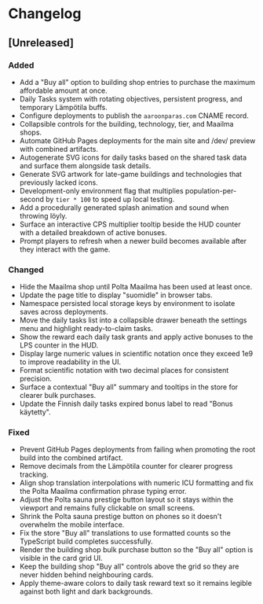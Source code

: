 # Changelog

## [Unreleased]
### Added
- Add a "Buy all" option to building shop entries to purchase the maximum affordable amount at once.
- Daily Tasks system with rotating objectives, persistent progress, and temporary Lämpötila buffs.
- Configure deployments to publish the `aaroonparas.com` CNAME record.
- Collapsible controls for the building, technology, tier, and Maailma shops.
- Automate GitHub Pages deployments for the main site and /dev/ preview with combined artifacts.
- Autogenerate SVG icons for daily tasks based on the shared task data and surface them alongside task details.
- Generate SVG artwork for late-game buildings and technologies that previously lacked icons.
- Development-only environment flag that multiplies population-per-second by `tier * 100` to speed up local testing.
- Add a procedurally generated splash animation and sound when throwing löyly.
- Surface an interactive CPS multiplier tooltip beside the HUD counter with a detailed breakdown of active bonuses.
- Prompt players to refresh when a newer build becomes available after they interact with the game.

### Changed
- Hide the Maailma shop until Polta Maailma has been used at least once.
- Update the page title to display "suomidle" in browser tabs.
- Namespace persisted local storage keys by environment to isolate saves across deployments.
- Move the daily tasks list into a collapsible drawer beneath the settings menu and highlight ready-to-claim tasks.
- Show the reward each daily task grants and apply active bonuses to the LPS counter in the HUD.
- Display large numeric values in scientific notation once they exceed 1e9 to improve readability in the UI.
- Format scientific notation with two decimal places for consistent precision.
- Surface a contextual "Buy all" summary and tooltips in the store for clearer bulk purchases.
- Update the Finnish daily tasks expired bonus label to read "Bonus käytetty".


### Fixed
- Prevent GitHub Pages deployments from failing when promoting the root build into the combined artifact.
- Remove decimals from the Lämpötila counter for clearer progress tracking.
- Align shop translation interpolations with numeric ICU formatting and fix the Polta Maailma confirmation phrase typing error.
- Adjust the Polta sauna prestige button layout so it stays within the viewport and remains fully clickable on small screens.
- Shrink the Polta sauna prestige button on phones so it doesn't overwhelm the mobile interface.
- Fix the store "Buy all" translations to use formatted counts so the TypeScript build completes successfully.
- Render the building shop bulk purchase button so the "Buy all" option is visible in the card grid UI.
- Keep the building shop "Buy all" controls above the grid so they are never hidden behind neighbouring cards.
- Apply theme-aware colors to daily task reward text so it remains legible against both light and dark backgrounds.

